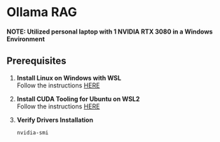 # Ollama RAG

**NOTE: Utilized personal laptop with 1 NVIDIA RTX 3080 in a Windows Environment**

## Prerequisites

1. **Install Linux on Windows with WSL**  
   Follow the instructions [HERE](https://learn.microsoft.com/en-us/windows/wsl/install)

2. **Install CUDA Tooling for Ubuntu on WSL2**  
   Follow the instructions [HERE](https://developer.nvidia.com/cuda-downloads?target_os=Linux&target_arch=x86_64&Distribution=WSL-Ubuntu&target_version=2.0&target_type=deb_local)

3. **Verify Drivers Installation**
   ```sh
   nvidia-smi
